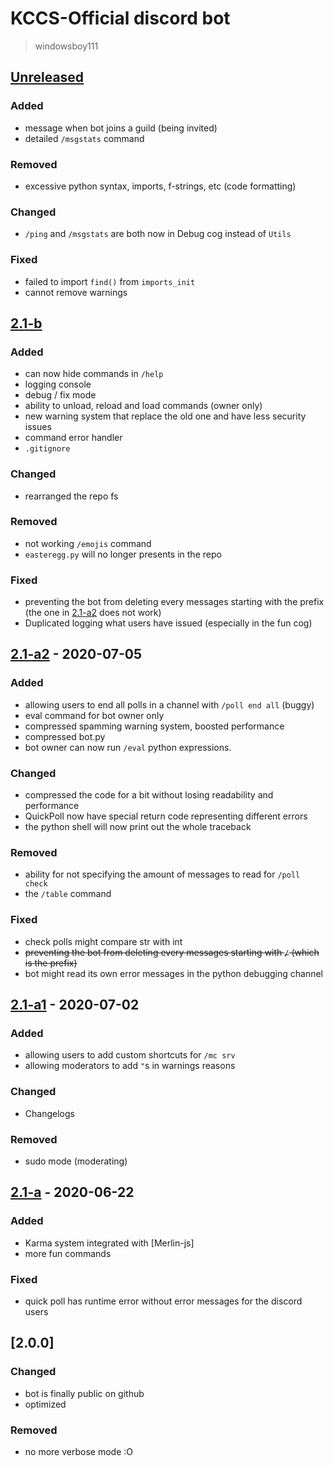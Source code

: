 # KCCS-Official discord bot
> windowsboy111

## [Unreleased]
### Added
- message when bot joins a guild (being invited)
- detailed `/msgstats` command
### Removed
- excessive python syntax, imports, f-strings, etc (code formatting)
### Changed
- `/ping` and `/msgstats` are both now in Debug cog instead of `Utils`
### Fixed
- failed to import `find()` from `imports_init`
- cannot remove warnings

## [2.1-b]
### Added
- can now hide commands in `/help`
- logging console
- debug / fix mode
- ability to unload, reload and load commands (owner only)
- new warning system that replace the old one and have less security issues
- command error handler
- `.gitignore`
### Changed
- rearranged the repo fs
### Removed
- not working `/emojis` command
- `easteregg.py` will no longer presents in the repo
### Fixed
- preventing the bot from deleting every messages starting with the prefix (the one in [2.1-a2] does not work)
- Duplicated logging what users have issued (especially in the fun cog)

## [2.1-a2] - 2020-07-05
### Added
- allowing users to end all polls in a channel with `/poll end all` (buggy)
- eval command for bot owner only
- compressed spamming warning system, boosted performance
- compressed bot.py
- bot owner can now run `/eval` python expressions.
### Changed
- compressed the code for a bit without losing readability and performance
- QuickPoll now have special return code representing different errors
- the python shell will now print out the whole traceback
### Removed
- ability for not specifying the amount of messages to read for `/poll check`
- the `/table` command
### Fixed
- check polls might compare str with int
- ~~preventing the bot from deleting every messages starting with `/` (which is the prefix)~~
- bot might read its own error messages in the python debugging channel

## [2.1-a1] - 2020-07-02
### Added
- allowing users to add custom shortcuts for `/mc srv`
- allowing moderators to add `"`s in warnings reasons
### Changed
- Changelogs
### Removed
- sudo mode (moderating)

## [2.1-a] - 2020-06-22
### Added
- Karma system integrated with [Merlin-js]
- more fun commands
### Fixed
- quick poll has runtime error without error messages for the discord users

## [2.0.0]
### Changed
- bot is finally public on github
- optimized
### Removed
- no more verbose mode :O


[Unreleased]:   https://github.com/windowsboy111/Merlin-py/compare/2.1-b...HEAD
[2.1-b]:        https://github.com/windowsboy111/Merlin-py/compare/2.1-a2...2.1-b
[2.1-a2]:       https://github.com/windowsboy111/Merlin-py/compare/2.1-a1...2.1-a2
[2.1-a1]:       https://github.com/windowsboy111/Merlin-py/compare/2.1a...2.1-a1
[2.1-a]:        https://github.com/windowsboy111/Merlin-py/compare/2.0.0...2.1a
